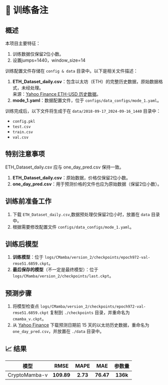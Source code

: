 # 🚀 训练备注

## 概述

本项目主要特征：
1. 训练数据仅保留2位小数。
2. 设置jumps=1440，window_size=14

训练配置文件存储在 `config & data` 目录中。以下是相关文件描述：
1. **ETH_Dataset_daily.csv**：包含以太坊（ETH）的完整历史数据，原始数据格式，未经处理。  
   来源：[Yahoo Finance ETH-USD 历史数据](https://finance.yahoo.com/quote/ETH-USDdatasethistory/)。
2. **mode_1.yaml**：数据配置文件，位于 `configs/data_configs/mode_1.yaml`。

训练完成后，以下文件将生成于在 `data/2018-09-17_2024-09-16_1440` 目录中：
- `config.pkl`
- `test.csv`
- `train.csv`
- `val.csv`

## 特别注意事项

ETH_Dataset_daily.csv 应与 one_day_pred.csv 保持一致。  
1. **ETH_Dataset_daily.csv**：原始数据，价格仅保留2位小数。  
2. **one_day_pred.csv**：用于预测价格的文件也应为原始数据（保留2位小数）。

## 训练前准备工作

1. 下载 `ETH_Dataset_daily.csv`,数据预处理仅保留2位小时，放置在 `data` 目录中。  
2. 根据需要修改配置文件 `configs/data_configs/mode_1.yaml`。

## 训练后模型

1. **训练模型**：位于 `logs/CMamba/version_2/checkpoints/epoch972-val-rmse51.6859.ckpt`。  
2. **最后保存的模型**（不一定是最终模型）：位于 `logs/CMamba/version_2/checkpoints/last.ckpt`。

## 预测步骤

1. 将模型检查点 `logs/CMamba/version_2/checkpoints/epoch972-val-rmse51.6859.ckpt` 复制到 `./checkpoints` 目录，并重命名为 `cmamba_v.ckpt`。  
2. 从 [Yahoo Finance](https://finance.yahoo.com/quote/ETH-USD/history/) 下载预测日期前 15 天的以太坊历史数据，重命名为 `one_day_pred.csv`，并放置在 `./data` 目录中。

## 📈 结果

<div align="center">

| 模型 | RMSE | MAPE | MAE | 参数量 |
| :--: | :--: | :--: | :--: |  :--: |
| CryptoMamba-v | **109.89** | **2.73** | **76.47** | **136k** |

</div>
